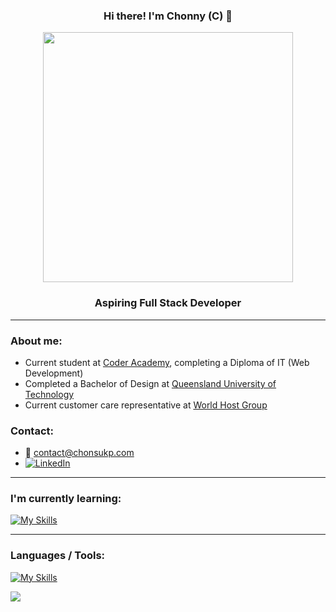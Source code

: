 ### <p align="center"> Hi there! I'm Chonny (C) :thought_balloon:
<p align="center"><img src="https://user-images.githubusercontent.com/74038190/212284158-e840e285-664b-44d7-b79b-e264b5e54825.gif" width="400">

### <p align="center"> Aspiring Full Stack Developer 

---
### About me:  

*  Current student at [Coder Academy](https://coderacademy.edu.au/), completing a Diploma of IT (Web Development)
*  Completed a Bachelor of Design at [Queensland University of Technology](https://www.qut.edu.au/) 
*  Current customer care representative at [World Host Group](https://worldhost.group/) 

### Contact:
* 📮 contact@chonsukp.com  
* [![LinkedIn](https://img.shields.io/badge/LinkedIn-%230077B5.svg?logo=linkedin&logoColor=white)](https://linkedin.com/in/chonsukp)

---
### I'm currently learning:
[![My Skills](https://skillicons.dev/icons?i=javascript,mongodb,expressjs,react,nodejs)](https://skillicons.dev)

---
### Languages / Tools:
[![My Skills](https://skillicons.dev/icons?i=git,html,css,sass,python,flask,postgresql,blender,figma,illustrator,photoshop)](https://skillicons.dev)

![](https://github-readme-stats.vercel.app/api/top-langs/?username=chonsukp&theme=dark&hide_border=false&include_all_commits=true&count_private=true&layout=compact)




